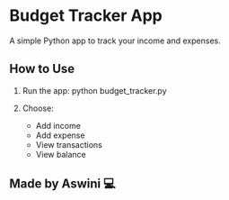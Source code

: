 # Budget Tracker App

A simple Python app to track your income and expenses.

## How to Use

1. Run the app:
   python budget_tracker.py

2. Choose:
   - Add income
   - Add expense
   - View transactions
   - View balance

## Made by Aswini 💻
